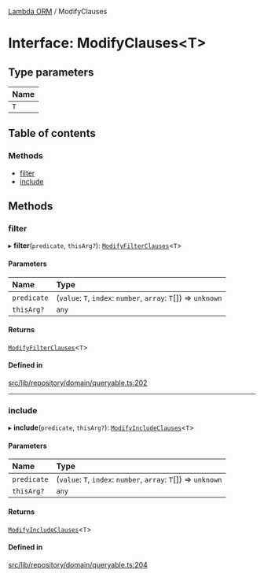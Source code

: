 [Lambda ORM](../README.md) / ModifyClauses

# Interface: ModifyClauses\<T\>

## Type parameters

| Name |
| :------ |
| `T` |

## Table of contents

### Methods

- [filter](ModifyClauses.md#filter)
- [include](ModifyClauses.md#include)

## Methods

### filter

▸ **filter**(`predicate`, `thisArg?`): [`ModifyFilterClauses`](ModifyFilterClauses.md)\<`T`\>

#### Parameters

| Name | Type |
| :------ | :------ |
| `predicate` | (`value`: `T`, `index`: `number`, `array`: `T`[]) => `unknown` |
| `thisArg?` | `any` |

#### Returns

[`ModifyFilterClauses`](ModifyFilterClauses.md)\<`T`\>

#### Defined in

[src/lib/repository/domain/queryable.ts:202](https://github.com/FlavioLionelRita/lambdaorm/blob/889020d7/src/lib/repository/domain/queryable.ts#L202)

___

### include

▸ **include**(`predicate`, `thisArg?`): [`ModifyIncludeClauses`](ModifyIncludeClauses.md)\<`T`\>

#### Parameters

| Name | Type |
| :------ | :------ |
| `predicate` | (`value`: `T`, `index`: `number`, `array`: `T`[]) => `unknown` |
| `thisArg?` | `any` |

#### Returns

[`ModifyIncludeClauses`](ModifyIncludeClauses.md)\<`T`\>

#### Defined in

[src/lib/repository/domain/queryable.ts:204](https://github.com/FlavioLionelRita/lambdaorm/blob/889020d7/src/lib/repository/domain/queryable.ts#L204)
